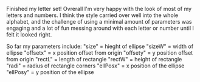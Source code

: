 Finished my letter set! Ovrerall I'm very happy with the look of most of my letters and numbers. I think the style carried over well into the whole alphabet, and the challenge of using a minimal amount of parameters was engaging and a lot of fun messing around with each letter or number until I felt it looked right.




So far my parameters include:
  "size"    = hieght of ellipse
  "sizeW"   = width of ellipse 
  "offsetx" = x position offset from origin
  "offsety" = y position offset from origin
  "rectL"   = length of rectangle
  "rectW"   = height of rectangle
  "radi"    = radius of rectangle corners
  "ellPosx" = x position of the ellipse
  "ellPosy" = y position of the ellipse
